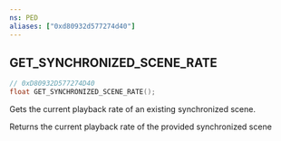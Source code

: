 ```yaml
---
ns: PED
aliases: ["0xd80932d577274d40"]
---
```

## GET_SYNCHRONIZED_SCENE_RATE

```c
// 0xD80932D577274D40
float GET_SYNCHRONIZED_SCENE_RATE();
```

Gets the current playback rate of an existing synchronized scene.

Returns the current playback rate of the provided synchronized scene

